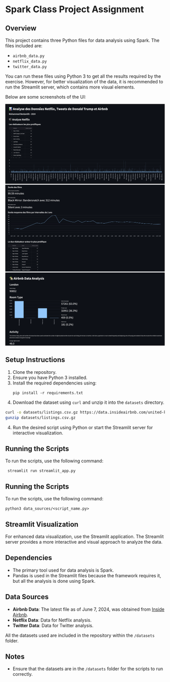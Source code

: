 # Spark Class Project Assignment

## Overview
This project contains three Python files for data analysis using Spark. The files included are:

- `airbnb_data.py`
- `netflix_data.py`
- `twitter_data.py`

You can run these files using Python 3 to get all the results required by the exercise. However, for better visualization of the data, it is recommended to run the Streamlit server, which contains more visual elements.

Below are some screenshots of the UI:

![Image 1](images/1.png)
![Image 2](images/2.png)
![Image 1](images/3.png)

## Setup Instructions
1. Clone the repository.
2. Ensure you have Python 3 installed.
3. Install the required dependencies using:
   ```
   pip install -r requirements.txt
   ```
4. Download the dataset using `curl` and unzip it into the `datasets` directory.

```sh
curl -o datasets/listings.csv.gz https://data.insideairbnb.com/united-kingdom/england/london/2024-03-19/data/listings.csv.gz
gunzip datasets/listings.csv.gz

```
4. Run the desired script using Python or start the Streamlit server for interactive visualization.

## Running the Scripts
To run the scripts, use the following command:
```
 streamlit run streamlit_app.py
```

## Running the Scripts
To run the scripts, use the following command:
```
python3 data_sources/<script_name.py>
```

## Streamlit Visualization
For enhanced data visualization, use the Streamlit application. The Streamlit server provides a more interactive and visual approach to analyze the data.

## Dependencies
- The primary tool used for data analysis is Spark.
- Pandas is used in the Streamlit files because the framework requires it, but all the analysis is done using Spark.

## Data Sources
- **Airbnb Data**: The latest file as of June 7, 2024, was obtained from [Inside Airbnb](https://insideairbnb.com/).
- **Netflix Data**: Data for Netflix analysis.
- **Twitter Data**: Data for Twitter analysis.

All the datasets used are included in the repository within the `/datasets` folder.

## Notes
- Ensure that the datasets are in the `/datasets` folder for the scripts to run correctly.

